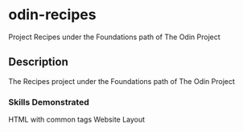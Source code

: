 # odin-recipes
Project Recipes under the Foundations path of The Odin Project

## Description

The Recipes project under the Foundations path of The Odin Project

### Skills Demonstrated

HTML with common tags
Website Layout